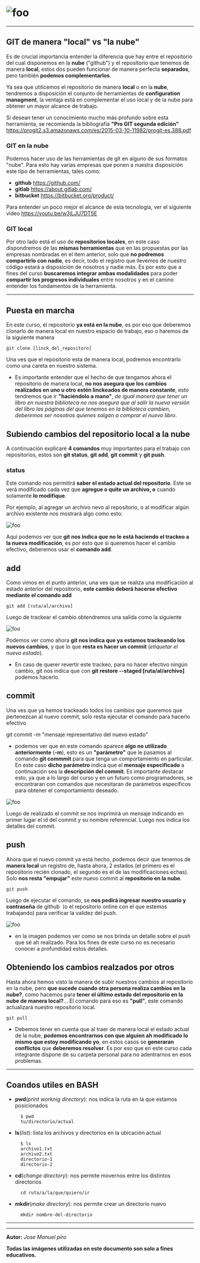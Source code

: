 # ![foo](/images/git.png "title")

---

## GIT de manera "local" vs "la nube"

Es de crucial importancia entender la diferencia que hay entre el repositorio del cual disponemos en la **nube** ("github") y el repositorio que tenemos de manera **local**, estos dos pueden funcionar de manera perfecta **separados**, pero también **podemos complementarlos**.

Ya sea que utilicemos el repositorio de manera **local** o en la **nube**, tendremos a disposición el conjunto de herramientas de **configuration managment**, la ventaja está en complementar el uso local y de la nube para obtener un mayor alcance de trabajo.

Si desean tener un conocimiento mucho más profundo sobre esta herramienta, se recomienda la bibliografía **"Pro GIT segunda edición"** <https://progit2.s3.amazonaws.com/es/2015-03-10-11982/progit-es.388.pdf>

### GIT en la nube

Podemos hacer uso de las herramientas de git en alguno de sus formatos "nube". Para esto hay varias empresas que ponen a nuestra disposición este tipo de herramientas, tales como:

- **github** <https://github.com/>
- **gitlab** <https://about.gitlab.com/>
- **bitbucket** <https://bitbucket.org/product/>

Para entender un poco mejor el alcance de esta tecnología, ver el siguiente video <https://youtu.be/w3jLJU7DT5E>

### GIT local

Por otro lado está el uso de **repositorios locales**, en este caso dispondremos de las **mismas herramientas** que en las propuestas por las empresas nombradas en el ítem anterior, solo que **no podremos compartirlo con nadie**, es decir, todo el registro que llevemos de nuestro código estará a disposición de nosotros y nadie más. Es por esto que a fines del curso **buscaremos integrar ambas modalidades** para poder **compartir los progresos individuales** entre nosotros y en el camino entender los fundamentos de la herramienta.

---

## Puesta en marcha

En este curso, el repositorio **ya está en la nube**, es por eso que deberemos clonarlo de manera local en nuestro espacio de trabajo, eso o haremos de la siguiente manera

    git clone [linck_del_repositoro]

Una ves que el repositorio esta de manera local, podremos encontrarlo como una careta en nuestro sistema.

- Es importante entender que el hecho de que tengamos ahora el repositorio de manera local, **no nos asegura que los cambios realizados en uno u otro estén linckeados de manera constante**, esto tendremos que ir **"haciéndolo a mano"**, *de igual manera que tener un libro en nuestra biblioteca no nos asegura que al salir la nueva versión del libro las páginas del que tenemos en la biblioteca cambien, deberemos ser nosotros quienes salgan a comprar el nuevo libro*.

## Subiendo cambios del repositorio local a la nube

A continuación explicaré **4 comandos** muy importantes para el trabajo con repositorios, estos son **git status**, **git add**, **git commit** y **git push**.

### status

Este comando nos permitirá **saber el estado actual del repositorio**. Este se verá modificado cada vez que **agregue o quite un archivo, o** cuando solamente **lo modifique**.

Por ejemplo, al agregar un archivo nevo al repositorio, o al modificar algún archivo existente nos mostrará algo como esto:

![foo](/images/git_status.png "title")

Aquí podemos ver que **git nos indica que no le está haciendo el trackeo a la nueva modificación**, es por esto que si queremos hacer el cambio efectivo, deberemos usar el **comando add**.

## add

Como vimos en el punto anterior, una ves que se realiza una modificación al estado anterior del repositorio, **este cambio deberá hacerse efectivo mediante el comando add**

    git add [ruta/al/archivo]

Luego de trackear el cambio obtendremos una salida como la siguiente

![foo](/images/git%20add.png "title")

Podemos ver como ahora **git nos indica que ya estamos trackeando los nuevos cambios**, y que lo que **resta es hacer un commit** (*etiquetar el nuevo estado*).

- En caso de querer revertir este trackeo, para no hacer efectivo ningún cambio, git nos indica que con **git restore --staged [ruta/al/archivo]** podemos hacerlo.

## commit

Una ves que ya hemos trackeado todos los cambios que queremos que pertenezcan al nuevo commit, solo resta ejecutar el comando para hacerlo efectivo

git commit -m "mensaje representativo del nuevo estado"

- podemos ver que en este comando aparece **algo no utilizado anteriormente** (**-m**), esto es un **"parámetro"** que le pasamos al comando **git commmit** para que tenga un comportamiento en particular. En este caso **dicho parámetro** indica que el **mensaje especificado** a continuación sea la **descripción del commit**. Es importante destacar esto, ya que a lo largo del curso y en un futuro como programadores, se encontraran con comandos que necesitaran de parámetros específicos para obtener el comportamiento deseado.

![foo](/images/git-commit.png "title")

Luego de realizado el commit se nos imprimirá un mensaje indicando en primer lugar el id del commit y su nombre referencial. Luego nos indica los detalles del commit.

## push

Ahora que el nuevo commit ya está hecho, podemos decir que tenemos de **manera local** un registro de, hasta ahora, 2 estados (el primero es el repositorio recién clonado, el segundo es el de las modificaciones echas). Solo **nos resta "empujar"** este nuevo commit al **repositorio en la nube**.

    git push

Luego de ejecutar el comando, se **nos pedirá ingresar nuestro usuario y contraseña** de github  (o el repositorio online con el que estemos trabajando) para verificar la validez del push.

![foo](/images/git-push.png "title")

- en la imagen podemos ver como se nos brinda un detalle sobre el push que sé ah realizado. Para los fines de este curso no es necesario conocer a profundidad estos detalles.

## Obteniendo los cambios realzados por otros

Hasta ahora hemos visto la manera de subir nuestros cambios al repositorio en la nube, pero **que sucede cuando otra persona realiza cambios en la nube?**, como hacemos para **tener el último estado del repositorio en la nube de manera local?**... El comando para eso es **"pull"**, este comando actualizará nuestro repositorio local.

    git pull

- Debemos tener en cuenta que al traer de manera local el estado actual de la nube, **podemos encontrarnos con que alguien ah modificado lo mismo que estoy modificando yo**, en estos casos se **generaran conflictos** que **deberemos resolver**. Es por eso que en este curso cada integrante dispone de su carpeta personal para no adentrarnos en esos problemas.

---

## Coandos utiles en BASH

- **pwd**(*print worknig directory*): nos indica la ruta en la que estamos posicionados

        $ pwd
        tu/directorio/actual

- **ls**(*list*): lista los archivos y directorios en la ubicación actual

        $ ls
        archivo1.txt
        archivo2.txt
        directorio-1
        directorio-2

- **cd**(*change directory*): nos permite movernos entre los distintos directorios

        cd ruta/a/la/que/quiero/ir

- **mkdir**(*make directory*): nos permite crear un directorio nuevo

        mkdir nombre-del-directorio

---
---
**Autor:** *Jose Manuel piro*

**Todas las imágenes utilizadas en este documento son solo a fines educativos.**

